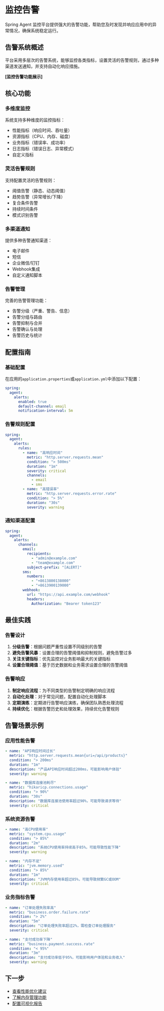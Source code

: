 # 监控告警

Spring Agent 监控平台提供强大的告警功能，帮助您及时发现并响应应用中的异常情况，确保系统稳定运行。

## 告警系统概述

平台采用多层次的告警系统，能够监控各类指标，设置灵活的告警规则，通过多种渠道发送通知，并支持自动化响应措施。

**[监控告警功能展示]**

## 核心功能

### 多维度监控

系统支持多种维度的监控指标：

- 性能指标（响应时间、吞吐量）
- 资源指标（CPU、内存、磁盘）
- 业务指标（错误率、成功率）
- 日志指标（错误日志、异常模式）
- 自定义指标

### 灵活告警规则

支持配置灵活的告警规则：

- 阈值告警（静态、动态阈值）
- 趋势告警（异常增长/下降）
- 复合条件告警
- 持续时间条件
- 模式识别告警

### 多渠道通知

提供多种告警通知渠道：

- 电子邮件
- 短信
- 企业微信/钉钉
- Webhook集成
- 自定义通知脚本

### 告警管理

完善的告警管理功能：

- 告警分级（严重、警告、信息）
- 告警分组与路由
- 告警抑制与合并
- 告警确认与处理
- 告警历史与统计

## 配置指南

### 基础配置

在应用的`application.properties`或`application.yml`中添加以下配置：

```yaml
spring:
  agent:
    alerts:
      enabled: true
      default-channel: email
      notification-interval: 5m
```

### 告警规则配置

```yaml
spring:
  agent:
    alerts:
      rules:
        - name: "高响应时间"
          metric: "http.server.requests.mean"
          condition: "> 500ms"
          duration: "1m"
          severity: critical
          channels:
            - email
            - sms
        - name: "高错误率"
          metric: "http.server.requests.error.rate"
          condition: "> 5%"
          duration: "30s"
          severity: warning
```

### 通知渠道配置

```yaml
spring:
  agent:
    alerts:
      channels:
        email:
          recipients:
            - "admin@example.com"
            - "team@example.com"
          subject-prefix: "[ALERT]"
        sms:
          numbers:
            - "+8613800138000"
            - "+8613900139000"
        webhook:
          url: "https://api.example.com/webhook"
          headers:
            Authorization: "Bearer token123"
```

## 最佳实践

### 告警设计

1. **分级告警**：根据问题严重性设置不同级别的告警
2. **避免告警风暴**：设置合理的告警阈值和抑制规则，避免告警过多
3. **关注关键指标**：优先监控对业务影响最大的关键指标
4. **设置合理阈值**：基于历史数据和业务需求设置合理的告警阈值

### 告警响应

1. **制定响应流程**：为不同类型的告警制定明确的响应流程
2. **自动化处理**：对于常见问题，配置自动化处理脚本
3. **定期演练**：定期进行告警响应演练，确保团队熟悉处理流程
4. **持续优化**：根据告警历史和处理效果，持续优化告警规则

## 告警场景示例

### 应用性能告警

```yaml
- name: "API响应时间过长"
  metric: "http.server.requests.mean{uri=/api/products}"
  condition: "> 200ms"
  duration: "1m"
  description: "产品API响应时间超过200ms，可能影响用户体验"
  severity: warning
  
- name: "数据库连接池耗尽"
  metric: "hikaricp.connections.usage"
  condition: "> 90%"
  duration: "30s"
  description: "数据库连接池使用率超过90%，可能导致请求等待"
  severity: critical
```

### 系统资源告警

```yaml
- name: "高CPU使用率"
  metric: "system.cpu.usage"
  condition: "> 85%"
  duration: "2m"
  description: "系统CPU使用率持续高于85%，可能导致性能下降"
  severity: warning
  
- name: "内存不足"
  metric: "jvm.memory.used"
  condition: "> 85%"
  duration: "1m"
  description: "JVM内存使用率超过85%，可能导致频繁GC或OOM"
  severity: critical
```

### 业务指标告警

```yaml
- name: "订单处理失败率高"
  metric: "business.order.failure.rate"
  condition: "> 2%"
  duration: "5m"
  description: "订单处理失败率超过2%，需检查订单处理服务"
  severity: critical
  
- name: "支付成功率下降"
  metric: "business.payment.success.rate"
  condition: "< 95%"
  duration: "3m"
  description: "支付成功率低于95%，可能影响用户体验和业务收入"
  severity: warning
```

## 下一步

- [查看性能优化建议](/advanced/performance)
- [了解内存管理功能](/advanced/memory)
- [配置可视化报告](/practice/reports) 